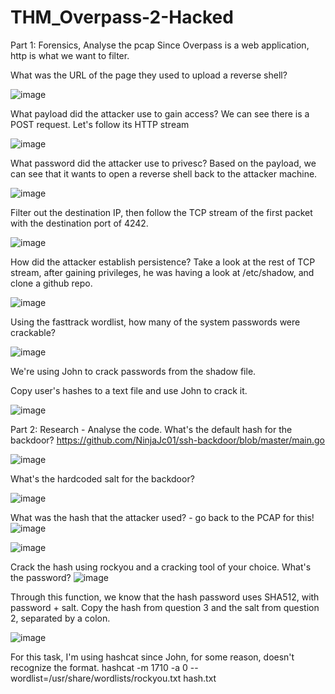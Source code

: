 # THM_Overpass-2-Hacked
Part 1: Forensics, Analyse the pcap
Since Overpass is a web application, http is what we want to filter.

What was the URL of the page they used to upload a reverse shell?

![image](https://github.com/QuanPham247/THM_Overpass-2-Hacked/assets/97132705/d8d947cf-b058-41f3-bcaf-78d7193e9639)

What payload did the attacker use to gain access?
We can see there is a POST request. Let's follow its HTTP stream

![image](https://github.com/QuanPham247/THM_Overpass-2-Hacked/assets/97132705/f1950d2b-09af-4b2d-8923-0e5dd9d78982)

What password did the attacker use to privesc?
Based on the payload, we can see that it wants to open a reverse shell back to the attacker machine. 

![image](https://github.com/QuanPham247/THM_Overpass-2-Hacked/assets/97132705/51609cab-7973-404a-b7e2-1742b2161d0e)

Filter out the destination IP, then follow the TCP stream of the first packet with the destination port of 4242. 

![image](https://github.com/QuanPham247/THM_Overpass-2-Hacked/assets/97132705/ba1d0cb4-71da-4059-a104-727387b891ee)

How did the attacker establish persistence?
Take a look at the rest of TCP stream, after gaining privileges, he was having a look at /etc/shadow, and clone a github repo. 

![image](https://github.com/QuanPham247/THM_Overpass-2-Hacked/assets/97132705/3d9897ad-4377-43c1-828a-5c0abad470ac)

Using the fasttrack wordlist, how many of the system passwords were crackable?

![image](https://github.com/QuanPham247/THM_Overpass-2-Hacked/assets/97132705/27e8b2d8-21a2-4230-a084-502bb5c6edd0)

We're using John to crack passwords from the shadow file.

Copy user's hashes to a text file and use John to crack it. 

![image](https://github.com/QuanPham247/THM_Overpass-2-Hacked/assets/97132705/47ec7994-ffc2-4a87-b400-e4151c418401)



Part 2: Research - Analyse the code.
What's the default hash for the backdoor?
https://github.com/NinjaJc01/ssh-backdoor/blob/master/main.go

![image](https://github.com/QuanPham247/THM_Overpass-2-Hacked/assets/97132705/9d73b260-ae84-42c3-9924-153e12ce6329)


What's the hardcoded salt for the backdoor?

![image](https://github.com/QuanPham247/THM_Overpass-2-Hacked/assets/97132705/b950b677-60c2-4955-b5b2-acac2dece41e)



What was the hash that the attacker used? - go back to the PCAP for this!
![image](https://github.com/QuanPham247/THM_Overpass-2-Hacked/assets/97132705/ca7fae01-a512-44d3-b460-3b0203348293)

![image](https://github.com/QuanPham247/THM_Overpass-2-Hacked/assets/97132705/935b32e0-35b4-4017-854f-d9fbf2b44f05)



Crack the hash using rockyou and a cracking tool of your choice. What's the password?
![image](https://github.com/QuanPham247/THM_Overpass-2-Hacked/assets/97132705/74429f7d-e31b-4f9f-8f46-93b2285cf3b1)

Through this function, we know that the hash password uses SHA512, with password + salt. 
Copy the hash from question 3 and the salt from question 2, separated by a colon. 

![image](https://github.com/QuanPham247/THM_Overpass-2-Hacked/assets/97132705/17d52dd0-dd8a-41c9-a267-69b6121d8e8f)

For this task, I'm using hashcat since John, for some reason, doesn't recognize the format.
hashcat -m 1710 -a 0 --wordlist=/usr/share/wordlists/rockyou.txt hash.txt




